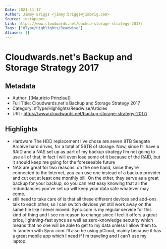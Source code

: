 ```yaml
---
Date: 2021-11-17
Author: Jimmy Briggs <jimmy.briggs@jimbrig.com>
Source: instapaper
Link: https://www.cloudwards.net/backup-storage-strategy-2017/
Tags: ["#Type/Highlights/Readwise"]
Aliases: []
---
```

# Cloudwards.net's Backup and Storage Strategy 2017

## Metadata
- Author: [[Mauricio Prinzlau]]
- Full Title: Cloudwards.net's Backup and Storage Strategy 2017
- Category: #Type/Highlights/Readwise/Articles
- URL: https://www.cloudwards.net/backup-storage-strategy-2017/

## Highlights
- Hardware
  The HDD replacement I’ve chose are seven 8TB Seagate Archive hard drives, for a total of 56TB of storage. Now, since I’ll have a RAID and a NAS set up as part of my backup strategy I’m not going to use all of that, in fact I will even lose some of it because of the RAID, but it should keep me going for the foreseeable future
- NAS are great for two reasons: on the one hand, since they’re connected to the Internet, you can use one instead of a backup provider and cut out at least one monthly bill. On the other, they serve as a great backup for your backup, so you can rest easy knowing that all the redundancies you’ve set up will keep your data safe whatever may come.
- still need to take care of is that all these different devices and add-ons talk to each other, so I can switch devices yet still work away on the same file like I never moved.
  Sync.com is my regular service for this kind of thing and I see no reason to change since I feel it offers a great price, lightning-fast syncs as well as zero-knowledge security which means that no one will be able to get to my data unless I allow them to. In tandem with Sync.com I’ll also be using pCloud, mainly because it has a great mobile app which I need if I’m traveling and I can’t use my laptop.
